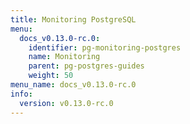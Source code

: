 ```yaml
---
title: Monitoring PostgreSQL
menu:
  docs_v0.13.0-rc.0:
    identifier: pg-monitoring-postgres
    name: Monitoring
    parent: pg-postgres-guides
    weight: 50
menu_name: docs_v0.13.0-rc.0
info:
  version: v0.13.0-rc.0
---
```


